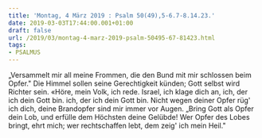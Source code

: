```yaml
---
title: 'Montag, 4 März 2019 : Psalm 50(49),5-6.7-8.14.23.'
date: 2019-03-03T17:44:00.001+01:00
draft: false
url: /2019/03/montag-4-marz-2019-psalm-50495-67-81423.html
tags: 
- PSALMUS
---
```


„Versammelt mir all meine Frommen, die den Bund mit mir schlossen beim Opfer." Die Himmel sollen seine Gerechtigkeit künden; Gott selbst wird Richter sein. «Höre, mein Volk, ich rede. Israel, ich klage dich an, ich, der ich dein Gott bin. ich, der ich dein Gott bin. Nicht wegen deiner Opfer rüg' ich dich, deine Brandopfer sind mir immer vor Augen. „Bring Gott als Opfer dein Lob, und erfülle dem Höchsten deine Gelübde! Wer Opfer des Lobes bringt, ehrt mich; wer rechtschaffen lebt, dem zeig' ich mein Heil."